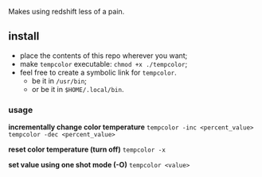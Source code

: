 Makes using redshift less of a pain.

## install

- place the contents of this repo wherever you want;
- make `tempcolor` executable: `chmod +x ./tempcolor`;
- feel free to create a symbolic link for `tempcolor`.
  - be it in `/usr/bin`;
  - or be it in `$HOME/.local/bin`.

### usage

**incrementally change color temperature**
`tempcolor -inc <percent_value>`
`tempcolor -dec <percent_value>`

**reset color temperature (turn off)**
`tempcolor -x`

**set value using one shot mode (-O)**
`tempcolor <value>`
